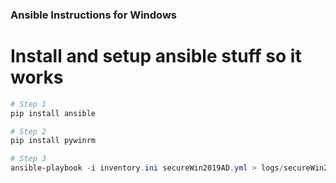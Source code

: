### Ansible Instructions for Windows

# Install and setup ansible stuff so it works

```powershell
# Step 1
pip install ansible

# Step 2
pip install pywinrm

# Step 3
ansible-playbook -i inventory.ini secureWin2019AD.yml > logs/secureWin2019AD.yml
```